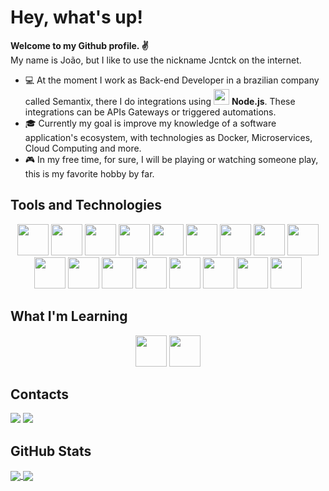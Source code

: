# Hey, what's up!
**Welcome to my Github profile. :v:**<br>
My name is João, but I like to use the nickname Jcntck on the internet.

- :computer: At the moment I work as Back-end Developer in a brazilian company called Semantix, there I do integrations using <img src="https://cdn.jsdelivr.net/gh/devicons/devicon/icons/nodejs/nodejs-original.svg" height="25" /> **Node.js**.
  These integrations can be APIs Gateways or triggered automations.
- :mortar_board: Currently my goal is improve my knowledge of a software application's ecosystem, with technologies as Docker, Microservices, Cloud Computing and more.
- :video_game: In my free time, for sure, I will be playing or watching someone play, this is my favorite hobby by far.


## Tools and Technologies

<p align="center"> 
  <img src="https://cdn.jsdelivr.net/gh/devicons/devicon/icons/nodejs/nodejs-original-wordmark.svg" height="50" />
  <img src="https://cdn.jsdelivr.net/gh/devicons/devicon/icons/javascript/javascript-original.svg"  height="50" />
  <img src="https://cdn.jsdelivr.net/gh/devicons/devicon/icons/jest/jest-plain.svg" height="50"/>
  <img src="https://cdn.jsdelivr.net/gh/devicons/devicon/icons/vuejs/vuejs-original-wordmark.svg" height="50" />
  <img src="https://cdn.jsdelivr.net/gh/devicons/devicon/icons/typescript/typescript-original.svg" height="50" />
  <img src="https://cdn.jsdelivr.net/gh/devicons/devicon/icons/nestjs/nestjs-plain-wordmark.svg" height="50" />
  <img src="https://cdn.jsdelivr.net/gh/devicons/devicon/icons/php/php-original.svg" height="50" />
  <img src="https://cdn.jsdelivr.net/gh/devicons/devicon/icons/mongodb/mongodb-original-wordmark.svg" height="50" />
  <img src="https://cdn.jsdelivr.net/gh/devicons/devicon/icons/mysql/mysql-original-wordmark.svg" height="50" />
  <img src="https://cdn.jsdelivr.net/gh/devicons/devicon/icons/microsoftsqlserver/microsoftsqlserver-plain-wordmark.svg" height="50" />
  <img src="https://cdn.jsdelivr.net/gh/devicons/devicon/icons/php/php-original.svg" height="50" />
  <img src="https://cdn.jsdelivr.net/gh/devicons/devicon/icons/laravel/laravel-plain-wordmark.svg" height="50" />
  <img src="https://cdn.jsdelivr.net/gh/devicons/devicon/icons/wordpress/wordpress-original.svg" height="50" />
  <img src="https://cdn.jsdelivr.net/gh/devicons/devicon/icons/flutter/flutter-original.svg" height="50" />    
  <img src="https://cdn.jsdelivr.net/gh/devicons/devicon/icons/linux/linux-original.svg" height="50" />
  <img src="https://cdn.jsdelivr.net/gh/devicons/devicon/icons/git/git-original-wordmark.svg"  height="50" />
  <img src="https://cdn.jsdelivr.net/gh/devicons/devicon/icons/jira/jira-original-wordmark.svg" height="50" />
</p>

## What I'm Learning
<p align="center"> 
  <img src="https://cdn.jsdelivr.net/gh/devicons/devicon/icons/docker/docker-original-wordmark.svg" height="50" />
<img src="https://cdn.jsdelivr.net/gh/devicons/devicon/icons/amazonwebservices/amazonwebservices-original-wordmark.svg" height="50" />
</p>


## Contacts

<div>
<a href = "mailto:joaocshunderlick26@gmail.com"><img src="https://img.shields.io/badge/Gmail-D14836?style=for-the-badge&logo=gmail&logoColor=white" target="_blank"></a>
<a href="https://www.linkedin.com/in/joao-cshunderlick-neto/" target="_blank"><img src="https://img.shields.io/badge/-LinkedIn-%230077B5?style=for-the-badge&logo=linkedin&logoColor=white" target="_blank"></a>   
</div>

## GitHub Stats  
<a href="https://github.com/jcntck/github-readme-stats">
  <img align="center" src="https://github-readme-stats.vercel.app/api/top-langs/?username=jcntck&layout=compact&langs_count=7&theme=github_dark" />
</a>
<a href="https://github.com/jcntck/github-readme-stats">
  <img align="center" src="https://github-readme-stats.vercel.app/api?username=jcntck&show_icons=true&theme=transparent" />
</a>
